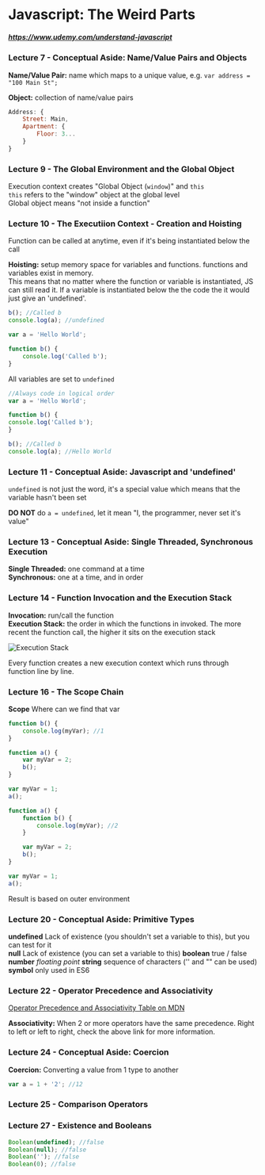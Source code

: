 # Javascript: The Weird Parts #
##### https://www.udemy.com/understand-javascript #####


### Lecture 7 - Conceptual Aside: Name/Value Pairs and Objects ###
**Name/Value Pair:** name which maps to a unique value, e.g. `var address = "100 Main St";`

**Object:** collection of name/value pairs

```javascript
Address: {
	Street: Main,
	Apartment: {
		Floor: 3...
	}
}
```


### Lecture 9 - The Global Environment and the Global Object ###
Execution context creates "Global Object (`window`)" and `this`  
`this` refers to the "window" object at the global level  
Global object means "not inside a function"


### Lecture 10 - The Executiion Context - Creation and Hoisting ###
Function can be called at anytime, even if it's being instantiated below the call

**Hoisting:** setup memory space for variables and functions. functions and variables exist in memory.  
This means that no matter where the function or variable is instantiated, JS can still read it. If a variable is instantiated below the the code the it would just give an 'undefined'.

```javascript
b(); //Called b
console.log(a); //undefined

var a = 'Hello World';

function b() {
	console.log('Called b');
}
```
All variables are set to `undefined`

```javascript
//Always code in logical order
var a = 'Hello World';

function b() {
console.log('Called b');
}

b(); //Called b
console.log(a); //Hello World
```


### Lecture 11 - Conceptual Aside: Javascript and 'undefined' ###
`undefined` is not just the word, it's a special value which means that the variable hasn't been set

**DO NOT** do `a = undefined`, let it mean "I, the programmer, never set it's value"


### Lecture 13 - Conceptual Aside: Single Threaded, Synchronous Execution ###
**Single Threaded:** one command at a time  
**Synchronous:** one at a time, and in order


### Lecture 14 - Function Invocation and the Execution Stack ###
**Invocation:** run/call the function  
**Execution Stack:** the order in which the functions in invoked. The more recent the function call, the higher it sits on the execution stack

![Execution Stack](http://robinjulius.com/wp-content/uploads/2015/12/14-01-1024x700.png)

Every function creates a new execution context which runs through function line by line.


### Lecture 16 - The Scope Chain ###
**Scope** Where can we find that var

```javascript
function b() {
	console.log(myVar); //1
}

function a() {
	var myVar = 2;
	b();
}

var myVar = 1;
a();
```

```javascript
function a() {
	function b() {
		console.log(myVar); //2
	}

	var myVar = 2;
	b();
}

var myVar = 1;
a();
```
Result is based on outer environment


### Lecture 20 - Conceptual Aside: Primitive Types ###
**undefined** Lack of existence (you shouldn't set a variable to this), but you can test for it  
**null** Lack of existence (you can set a variable to this)
**boolean** true / false
**number** _floating point_
**string** sequence of characters ('' and "" can be used)
**symbol** only used in ES6


### Lecture 22 - Operator Precedence and Associativity ###
[Operator Precedence and Associativity Table on MDN](https://developer.mozilla.org/en-US/docs/Web/JavaScript/Reference/Operators/Operator_Precedence)

**Associativity:** When 2 or more operators have the same precedence. Right to left or left to right, check the above link for more information.


### Lecture 24 - Conceptual Aside: Coercion ###
**Coercion:** Converting a value from 1 type to another

```javascript
var a = 1 + '2'; //12
```

### Lecture 25 - Comparison Operators ###


### Lecture 27 - Existence and Booleans ###
```javascript
Boolean(undefined); //false
Boolean(null); //false
Boolean(''); //false
Boolean(0); //false
